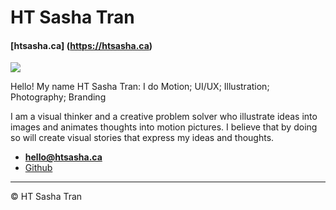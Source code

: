 # HT Sasha Tran

#### [htsasha.ca] (https://htsasha.ca)

![](photo.jpg)

Hello! My name HT Sasha Tran:
I do Motion; UI/UX; Illustration; Photography; Branding

I am a visual thinker and a creative problem solver who illustrate ideas into images and animates thoughts into motion pictures.
I believe that by doing so will create visual stories that express my ideas and thoughts.

- **[hello@htsasha.ca](mailto:hello@htsasha.ca)**
- [Github](https://github.com/sashatran95)

---

© HT Sasha Tran
